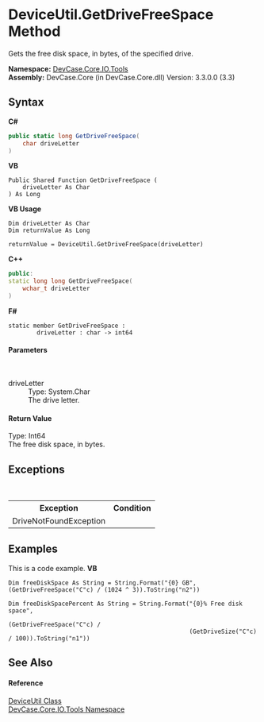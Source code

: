 # DeviceUtil.GetDriveFreeSpace Method 
 

Gets the free disk space, in bytes, of the specified drive.

**Namespace:**&nbsp;<a href="N_DevCase_Core_IO_Tools">DevCase.Core.IO.Tools</a><br />**Assembly:**&nbsp;DevCase.Core (in DevCase.Core.dll) Version: 3.3.0.0 (3.3)

## Syntax

**C#**<br />
``` C#
public static long GetDriveFreeSpace(
	char driveLetter
)
```

**VB**<br />
``` VB
Public Shared Function GetDriveFreeSpace ( 
	driveLetter As Char
) As Long
```

**VB Usage**<br />
``` VB Usage
Dim driveLetter As Char
Dim returnValue As Long

returnValue = DeviceUtil.GetDriveFreeSpace(driveLetter)
```

**C++**<br />
``` C++
public:
static long long GetDriveFreeSpace(
	wchar_t driveLetter
)
```

**F#**<br />
``` F#
static member GetDriveFreeSpace : 
        driveLetter : char -> int64 

```


#### Parameters
&nbsp;<dl><dt>driveLetter</dt><dd>Type: System.Char<br />The drive letter.</dd></dl>

#### Return Value
Type: Int64<br />The free disk space, in bytes.

## Exceptions
&nbsp;<table><tr><th>Exception</th><th>Condition</th></tr><tr><td>DriveNotFoundException</td><td /></tr></table>

## Examples
This is a code example. 
**VB**<br />
``` VB
Dim freeDiskSpace As String = String.Format("{0} GB", (GetDriveFreeSpace("C"c) / (1024 ^ 3)).ToString("n2"))

Dim freeDiskSpacePercent As String = String.Format("{0}% Free disk space",
                                                   (GetDriveFreeSpace("C"c) /
                                                   (GetDriveSize("C"c) / 100)).ToString("n1"))
```


## See Also


#### Reference
<a href="T_DevCase_Core_IO_Tools_DeviceUtil">DeviceUtil Class</a><br /><a href="N_DevCase_Core_IO_Tools">DevCase.Core.IO.Tools Namespace</a><br />
